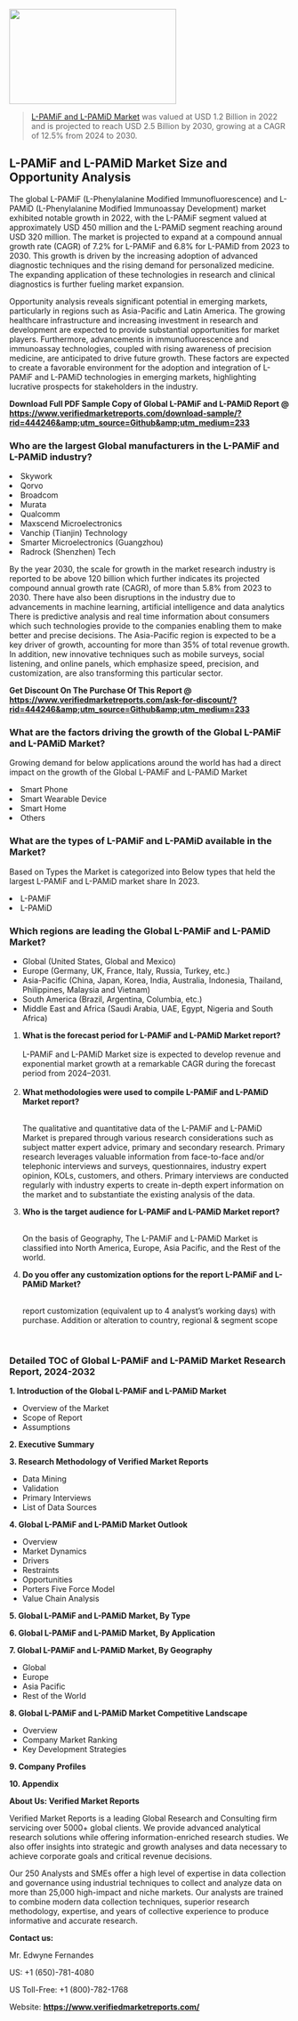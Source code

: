 <img src="https://ffe5etoiles.com/wp-content/uploads/2024/12/MST1-300x171.png" alt="" width="300" height="171" class="alignnone size-medium wp-image-20088" /><blockquote><p><p><a href="https://www.verifiedmarketreports.com/download-sample/?rid=444246&utm_source=Github&utm_medium=233" target="_blank">L-PAMiF and L-PAMiD Market</a> was valued at USD 1.2 Billion in 2022 and is projected to reach USD 2.5 Billion by 2030, growing at a CAGR of 12.5% from 2024 to 2030.</p></blockquote><p><h2>L-PAMiF and L-PAMiD Market Size and Opportunity Analysis</h2> <p>The global L-PAMiF (L-Phenylalanine Modified Immunofluorescence) and L-PAMiD (L-Phenylalanine Modified Immunoassay Development) market exhibited notable growth in 2022, with the L-PAMiF segment valued at approximately USD 450 million and the L-PAMiD segment reaching around USD 320 million. The market is projected to expand at a compound annual growth rate (CAGR) of 7.2% for L-PAMiF and 6.8% for L-PAMiD from 2023 to 2030. This growth is driven by the increasing adoption of advanced diagnostic techniques and the rising demand for personalized medicine. The expanding application of these technologies in research and clinical diagnostics is further fueling market expansion.</p> <p>Opportunity analysis reveals significant potential in emerging markets, particularly in regions such as Asia-Pacific and Latin America. The growing healthcare infrastructure and increasing investment in research and development are expected to provide substantial opportunities for market players. Furthermore, advancements in immunofluorescence and immunoassay technologies, coupled with rising awareness of precision medicine, are anticipated to drive future growth. These factors are expected to create a favorable environment for the adoption and integration of L-PAMiF and L-PAMiD technologies in emerging markets, highlighting lucrative prospects for stakeholders in the industry.</p> </p><p class=""><strong>Download Full PDF Sample Copy of Global L-PAMiF and L-PAMiD Report @ <a href="https://www.verifiedmarketreports.com/download-sample/?rid=444246&amp;utm_source=Github&amp;utm_medium=233" target="_blank">https://www.verifiedmarketreports.com/download-sample/?rid=444246&amp;utm_source=Github&amp;utm_medium=233</a></strong></p><h3 id="" class="">Who are the largest Global manufacturers in the L-PAMiF and L-PAMiD industry?</h3><p><li>Skywork</li><li> Qorvo</li><li> Broadcom</li><li> Murata</li><li> Qualcomm</li><li> Maxscend Microelectronics</li><li> Vanchip (Tianjin) Technology</li><li> Smarter Microelectronics (Guangzhou)</li><li> Radrock (Shenzhen) Tech</li></p><div class=""><div class="" dir="" data-message-author-role="" data-message-id="" data-message-model-slug=""><div class=""><div class=""><div class=""><div class="" dir="" data-message-author-role="" data-message-id="" data-message-model-slug=""><div class=""><div class=""><p>By the year 2030, the scale for growth in the market research industry is reported to be above 120 billion which further indicates its projected compound annual growth rate (CAGR), of more than 5.8% from 2023 to 2030. There have also been disruptions in the industry due to advancements in machine learning, artificial intelligence and data analytics There is predictive analysis and real time information about consumers which such technologies provide to the companies enabling them to make better and precise decisions. The Asia-Pacific region is expected to be a key driver of growth, accounting for more than 35% of total revenue growth. In addition, new innovative techniques such as mobile surveys, social listening, and online panels, which emphasize speed, precision, and customization, are also transforming this particular sector.</p><p><strong>Get Discount On The Purchase Of This Report @&nbsp; <a href="https://www.verifiedmarketreports.com/ask-for-discount/?rid=444246&amp;utm_source=Github&amp;utm_medium=233" target="_blank">https://www.verifiedmarketreports.com/ask-for-discount/?rid=444246&amp;utm_source=Github&amp;utm_medium=233</a></strong></p></div></div></div></div></div></div></div></div><h3 id="" class="">What are the factors driving the growth of the Global L-PAMiF and L-PAMiD Market?</h3><p id="" class="">Growing demand for below applications around the world has had a direct impact on the growth of the Global L-PAMiF and L-PAMiD Market</p><p id="" class=""><li>Smart Phone</li><li> Smart Wearable Device</li><li> Smart Home</li><li> Others</li></p><h3 id="" class="">What are the types of L-PAMiF and L-PAMiD available in the Market?</h3><p id="" class="">Based on Types the Market is categorized into Below types that held the largest L-PAMiF and L-PAMiD market share In 2023.</p><p id="" class=""><li>L-PAMiF</li><li> L-PAMiD</li></p><h3 id="" class="">Which regions are leading the Global L-PAMiF and L-PAMiD Market?</h3><ul><li>Global (United States, Global and Mexico)</li><li>Europe (Germany, UK, France, Italy, Russia, Turkey, etc.)</li><li>Asia-Pacific (China, Japan, Korea, India, Australia, Indonesia, Thailand, Philippines, Malaysia and Vietnam)</li><li>South America (Brazil, Argentina, Columbia, etc.)</li><li>Middle East and Africa (Saudi Arabia, UAE, Egypt, Nigeria and South Africa)</li></ul><p><ol><li><strong>What is the forecast period for L-PAMiF and L-PAMiD Market report?<br /></strong><br /><span data-sheets-root="1" data-sheets-value="{&quot;1&quot;:2,&quot;2&quot;:&quot;XXXX size is expected to develop revenue and exponential market growth at a remarkable CAGR during the forecast period from 2024&ndash;2030.&quot;}" data-sheets-userformat="{&quot;2&quot;:12674,&quot;4&quot;:{&quot;1&quot;:2,&quot;2&quot;:16776960},&quot;10&quot;:2,&quot;11&quot;:0,&quot;15&quot;:&quot;Arial&quot;,&quot;16&quot;:12}">L-PAMiF and L-PAMiD Market size is expected to develop revenue and exponential market growth at a remarkable CAGR during the forecast period from 2024&ndash;2031.</span><br /><br /></li><li><strong>What methodologies were used to compile L-PAMiF and L-PAMiD Market report?<br /><br /></strong><p>The qualitative and quantitative data of the&nbsp;L-PAMiF and L-PAMiD Market is prepared through various research considerations such as subject matter expert advice, primary and secondary research. Primary research leverages valuable information from face-to-face and/or telephonic interviews and surveys, questionnaires, industry expert opinion, KOLs, customers, and others. Primary interviews are conducted regularly with industry experts to create in-depth expert information on the market and to substantiate the existing analysis of the data.&nbsp;</p></li><li><strong>Who is the target audience for L-PAMiF and L-PAMiD Market report?<br /><br /></strong><p>On the basis of Geography, The&nbsp;L-PAMiF and L-PAMiD Market is classified into North America, Europe, Asia Pacific, and the Rest of the world.</p></li><li><strong>Do you offer any customization options for the report L-PAMiF and L-PAMiD Market?<br /><br /></strong><p>report customization (equivalent up to 4 analyst&rsquo;s working days) with purchase. Addition or alteration to country, regional &amp; segment scope</p><p>&nbsp;</p></li></ol></p><h3 id="" class="">Detailed TOC of Global L-PAMiF and L-PAMiD Market Research Report, 2024-2032</h3><p id="" class=""><strong>1. Introduction of the Global L-PAMiF and L-PAMiD Market</strong></p><ul><li>Overview of the Market</li><li>Scope of Report</li><li>Assumptions</li></ul><p id="" class=""><strong>2. Executive Summary</strong></p><p id="" class=""><strong>3. Research Methodology of&nbsp;Verified Market Reports</strong></p><ul><li>Data Mining</li><li>Validation</li><li>Primary Interviews</li><li>List of Data Sources</li></ul><p id="" class=""><strong>4. Global L-PAMiF and L-PAMiD Market Outlook</strong></p><ul><li>Overview</li><li>Market Dynamics</li><li>Drivers</li><li>Restraints</li><li>Opportunities</li><li>Porters Five Force Model</li><li>Value Chain Analysis</li></ul><p id="" class=""><strong>5. Global L-PAMiF and L-PAMiD Market, By&nbsp;Type</strong></p><p id="" class=""><strong>6. Global L-PAMiF and L-PAMiD Market, By Application</strong></p><p id="" class=""><strong>7. Global L-PAMiF and L-PAMiD Market, By Geography</strong></p><ul><li>Global</li><li>Europe</li><li>Asia Pacific</li><li>Rest of the World</li></ul><p id="" class=""><strong>8. Global L-PAMiF and L-PAMiD Market Competitive Landscape</strong></p><ul><li>Overview</li><li>Company Market Ranking</li><li>Key Development Strategies</li></ul><p id="" class=""><strong>9. Company Profiles</strong></p><p id="" class=""><strong>10. Appendix</strong></p><p id="" class=""><strong>About Us: Verified Market Reports</strong></p><p id="" class="">Verified Market Reports is a leading Global Research and Consulting firm servicing over 5000+ global clients. We provide advanced analytical research solutions while offering information-enriched research studies. We also offer insights into strategic and growth analyses and data necessary to achieve corporate goals and critical revenue decisions.</p><p id="" class="">Our 250 Analysts and SMEs offer a high level of expertise in data collection and governance using industrial techniques to collect and analyze data on more than 25,000 high-impact and niche markets. Our analysts are trained to combine modern data collection techniques, superior research methodology, expertise, and years of collective experience to produce informative and accurate research.</p><p id="" class=""><strong>Contact us:</strong></p><p id="" class="">Mr. Edwyne Fernandes</p><p id="" class="">US: +1 (650)-781-4080</p><p id="" class="">US Toll-Free: +1 (800)-782-1768</p><p id="" class="">Website: <a target="" data-test-app-aware-link=""><strong>https://www.verifiedmarketreports.com/</strong></a></p>
